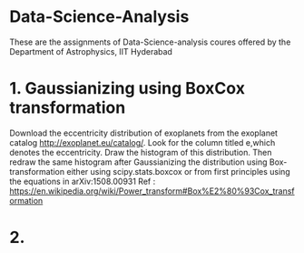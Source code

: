 # Data-Science-Analysis
These are the assignments of Data-Science-analysis coures offered by the Department of Astrophysics, IIT Hyderabad

# 1. Gaussianizing using BoxCox transformation
Download the eccentricity distribution of exoplanets from the exoplanet catalog http://exoplanet.eu/catalog/. Look for the column titled e,which denotes the eccentricity. Draw the histogram of this distribution. Then redraw the same histogram after Gaussianizing the distribution using Box-transformation either using scipy.stats.boxcox or from first principles using the equations in arXiv:1508.00931
Ref : https://en.wikipedia.org/wiki/Power_transform#Box%E2%80%93Cox_transformation


# 2. 



